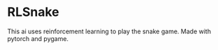# RLSnake
This ai uses reinforcement learning to play the snake game. Made with pytorch and pygame.
